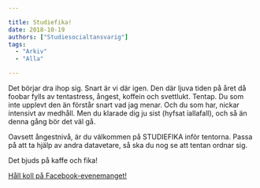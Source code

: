 ```yaml
---

title: Studiefika!
date: 2018-10-19
authors: ["Studiesocialtansvarig"]
tags:
  - "Arkiv"
  - "Alla"

---
```


Det börjar dra ihop sig.
Snart är vi där igen.
Den där ljuva tiden på året då foobar fylls av tentastress, ångest, koffein och svettlukt.
Tentap.
Du som inte upplevt den än förstår snart vad jag menar. Och du som har, nickar intensivt av medhåll. Men du klarade dig ju sist (hyfsat iallafall), och så än denna gång bör det väl gå.

Oavsett ångestnivå, är du välkommen på STUDIEFIKA inför tentorna. Passa på att ta hjälp av andra datavetare, så ska du nog se att tentan ordnar sig.

Det bjuds på kaffe och fika!

    
[Håll koll på Facebook-evenemanget!](https://www.facebook.com/events/507230583126931/)